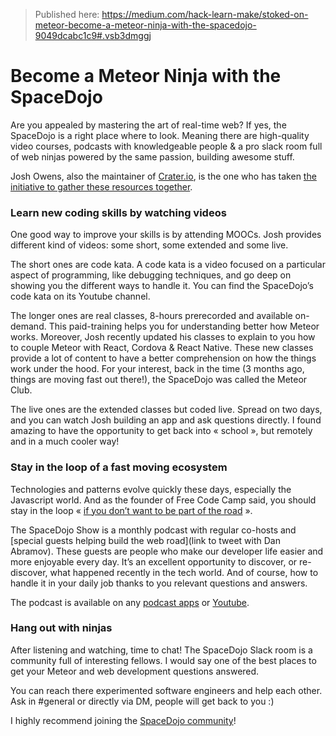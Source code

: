 > Published here: https://medium.com/hack-learn-make/stoked-on-meteor-become-a-meteor-ninja-with-the-spacedojo-9049dcabc1c9#.vsb3dmggj

# Become a Meteor Ninja with the SpaceDojo
Are you appealed by mastering the art of real-time web? If yes, the SpaceDojo is a right place where to look. Meaning there are high-quality video courses, podcasts with knowledgeable people & a pro slack room full of web ninjas powered by the same passion, building awesome stuff.

Josh Owens, also the maintainer of [Crater.io](http://hacklearnmake.com/stoked-on-meteor-crater-io/), is the one who has taken [the initiative to gather these resources together](https://thoughts.spacedojo.com/why-i-started-teaching-people-to-write-code-8649ef58456a#.d2up6d39y).

### Learn new coding skills by watching videos
One good way to improve your skills is by attending MOOCs. Josh provides different kind of videos: some short, some extended and some live.

The short ones are code kata. A code kata is a video focused on a particular aspect of programming, like debugging techniques, and go deep on showing you the different ways to handle it. You can find the SpaceDojo’s code kata on its Youtube channel.

The longer ones are real classes, 8-hours prerecorded and available on-demand. This paid-training helps you for understanding better how Meteor works. Moreover, Josh recently updated his classes to explain to you how to couple Meteor with React, Cordova & React Native. These new classes provide a lot of content to have a better comprehension on how the things work under the hood. For your interest, back in the time (3 months ago, things are moving fast out there!), the SpaceDojo was called the Meteor Club.

The live ones are the extended classes but coded live. Spread on two days, and you can watch Josh building an app and ask questions directly. I found amazing to have the opportunity to get back into « school », but remotely and in a much cooler way!

### Stay in the loop of a fast moving ecosystem
Technologies and patterns evolve quickly these days, especially the Javascript world. And as the founder of Free Code Camp said, you should stay in the loop « [if you don’t want to be part of the road](https://medium.freecodecamp.com/please-do-learn-to-code-233597dd141c#.yxdpjguly) ».

The SpaceDojo Show is a monthly podcast with regular co-hosts and [special guests helping build the web road](link to tweet with Dan Abramov). These guests are people who make our developer life easier and more enjoyable every day. It’s an excellent opportunity to discover, or re-discover, what happened recently in the tech world. And of course, how to handle it in your daily job thanks to you relevant questions and answers.

The podcast is available on any [podcast apps](https://show.spacedojo.com/) or [Youtube](https://www.youtube.com/channel/UCjRSH4MO9CR40bJQxfZMFWQ).

### Hang out with ninjas
After listening and watching, time to chat! The SpaceDojo Slack room is a community full of interesting fellows. I would say one of the best places to get your Meteor and web development questions answered. 

You can reach there experimented software engineers and help each other. Ask in #general or directly via DM, people will get back to you :)

I highly recommend joining the [SpaceDojo community](https://www.patreon.com/meteorclub)!
